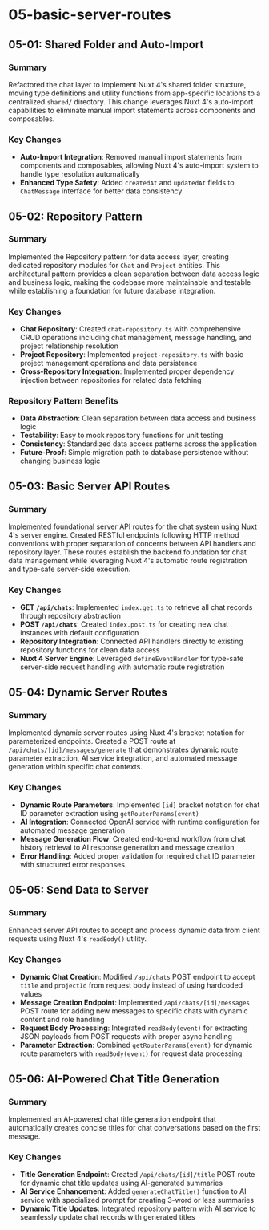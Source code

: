 # 05-basic-server-routes

## 05-01: Shared Folder and Auto-Import

### Summary

Refactored the chat layer to implement Nuxt 4's shared folder structure, moving type definitions and utility functions from app-specific locations to a centralized `shared/` directory. This change leverages Nuxt 4's auto-import capabilities to eliminate manual import statements across components and composables.

### Key Changes

- **Auto-Import Integration**: Removed manual import statements from components and composables, allowing Nuxt 4's auto-import system to handle type resolution automatically
- **Enhanced Type Safety**: Added `createdAt` and `updatedAt` fields to `ChatMessage` interface for better data consistency

## 05-02: Repository Pattern

### Summary

Implemented the Repository pattern for data access layer, creating dedicated repository modules for `Chat` and `Project` entities. This architectural pattern provides a clean separation between data access logic and business logic, making the codebase more maintainable and testable while establishing a foundation for future database integration.

### Key Changes

- **Chat Repository**: Created `chat-repository.ts` with comprehensive CRUD operations including chat management, message handling, and project relationship resolution
- **Project Repository**: Implemented `project-repository.ts` with basic project management operations and data persistence
- **Cross-Repository Integration**: Implemented proper dependency injection between repositories for related data fetching

### Repository Pattern Benefits

- **Data Abstraction**: Clean separation between data access and business logic
- **Testability**: Easy to mock repository functions for unit testing
- **Consistency**: Standardized data access patterns across the application
- **Future-Proof**: Simple migration path to database persistence without changing business logic

## 05-03: Basic Server API Routes

### Summary

Implemented foundational server API routes for the chat system using Nuxt 4's server engine. Created RESTful endpoints following HTTP method conventions with proper separation of concerns between API handlers and repository layer. These routes establish the backend foundation for chat data management while leveraging Nuxt 4's automatic route registration and type-safe server-side execution.

### Key Changes

- **GET `/api/chats`**: Implemented `index.get.ts` to retrieve all chat records through repository abstraction
- **POST `/api/chats`**: Created `index.post.ts` for creating new chat instances with default configuration
- **Repository Integration**: Connected API handlers directly to existing repository functions for clean data access
- **Nuxt 4 Server Engine**: Leveraged `defineEventHandler` for type-safe server-side request handling with automatic route registration

## 05-04: Dynamic Server Routes

### Summary

Implemented dynamic server routes using Nuxt 4's bracket notation for parameterized endpoints. Created a POST route at `/api/chats/[id]/messages/generate` that demonstrates dynamic route parameter extraction, AI service integration, and automated message generation within specific chat contexts.

### Key Changes

- **Dynamic Route Parameters**: Implemented `[id]` bracket notation for chat ID parameter extraction using `getRouterParams(event)`
- **AI Integration**: Connected OpenAI service with runtime configuration for automated message generation
- **Message Generation Flow**: Created end-to-end workflow from chat history retrieval to AI response generation and message creation
- **Error Handling**: Added proper validation for required chat ID parameter with structured error responses

## 05-05: Send Data to Server

### Summary

Enhanced server API routes to accept and process dynamic data from client requests using Nuxt 4's `readBody()` utility.

### Key Changes

- **Dynamic Chat Creation**: Modified `/api/chats` POST endpoint to accept `title` and `projectId` from request body instead of using hardcoded values
- **Message Creation Endpoint**: Implemented `/api/chats/[id]/messages` POST route for adding new messages to specific chats with dynamic content and role handling
- **Request Body Processing**: Integrated `readBody(event)` for extracting JSON payloads from POST requests with proper async handling
- **Parameter Extraction**: Combined `getRouterParams(event)` for dynamic route parameters with `readBody(event)` for request data processing

## 05-06: AI-Powered Chat Title Generation

### Summary

Implemented an AI-powered chat title generation endpoint that automatically creates concise titles for chat conversations based on the first message.

### Key Changes

- **Title Generation Endpoint**: Created `/api/chats/[id]/title` POST route for dynamic chat title updates using AI-generated summaries
- **AI Service Enhancement**: Added `generateChatTitle()` function to AI service with specialized prompt for creating 3-word or less summaries
- **Dynamic Title Updates**: Integrated repository pattern with AI service to seamlessly update chat records with generated titles
